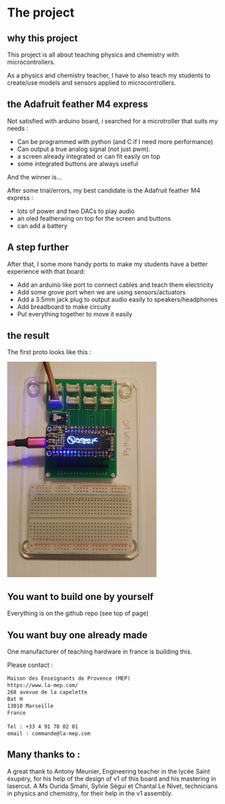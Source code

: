# The project

## why this project
This project is all about teaching physics and chemistry with microcontrollers.

As a physics and chemistry teacher, I have to also teach my students to create/use models and sensors applied to microcontrollers.

## the Adafruit feather M4 express 

Not satisfied with arduino board, i searched for a microtroller that suits my needs :
* Can be programmed with python (and C if I need more performance)
* Can output a true analog signal (not just pwm).
* a screen already integrated or can fit easily on top
* some integrated buttons are always useful 

And the winner is...

After some trial/errors, my best candidate is the Adafruit feather M4 express :
* lots of power and two DACs to play audio
* an oled featherwing on top for the screen and buttons
* can add a battery

## A step further

After that, I some more handy ports to make my students have a better experience with that board:
* Add an arduino like port to connect cables and teach them electricity
* Add some grove port when we are using sensors/actuators
* Add a 3.5mm jack plug to output audio easily to speakers/headphones
* Add breadboard to make circuity
* Put everything together to move it easily

## the result

The first proto looks like this :

![Board](https://github.com/olivier-boesch/CircuitPython-au-lycee/raw/master/docs/assets/pythonmcu_500.jpg "Board")

## You want to  build one by yourself

Everything is on the github repo (see top of page)

## You want buy one already made

One manufacturer of teaching hardware in france is building this.

Please contact :
```
Maison des Enseignants de Provence (MEP)
https://www.la-mep.com/
268 avevue de la capelette
Bat H
13010 Marseille
France

Tel : +33 4 91 78 02 01
email : commande@la-mep.com
```

## Many thanks to :
A great thank to Antony Meunier, Engineering teacher in the lycée Saint éxupéry, for his help of the design of v1 of this board and his mastering in lasercut.
A Ms Ourida Smahi, Sylvie Ségui et Chantal Le Nivet, technicians in physics and chemistry, for their help in the v1 assembly. 
